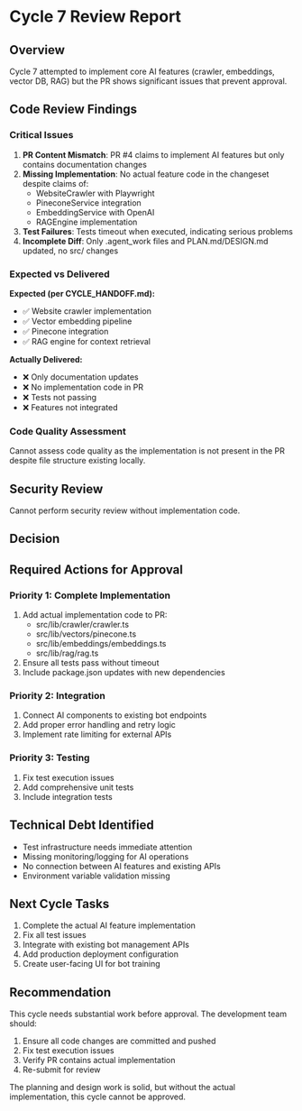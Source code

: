 # Cycle 7 Review Report

## Overview
Cycle 7 attempted to implement core AI features (crawler, embeddings, vector DB, RAG) but the PR shows significant issues that prevent approval.

## Code Review Findings

### Critical Issues
1. **PR Content Mismatch**: PR #4 claims to implement AI features but only contains documentation changes
2. **Missing Implementation**: No actual feature code in the changeset despite claims of:
   - WebsiteCrawler with Playwright
   - PineconeService integration
   - EmbeddingService with OpenAI
   - RAGEngine implementation
3. **Test Failures**: Tests timeout when executed, indicating serious problems
4. **Incomplete Diff**: Only .agent_work files and PLAN.md/DESIGN.md updated, no src/ changes

### Expected vs Delivered
**Expected (per CYCLE_HANDOFF.md):**
- ✅ Website crawler implementation
- ✅ Vector embedding pipeline  
- ✅ Pinecone integration
- ✅ RAG engine for context retrieval

**Actually Delivered:**
- ❌ Only documentation updates
- ❌ No implementation code in PR
- ❌ Tests not passing
- ❌ Features not integrated

### Code Quality Assessment
Cannot assess code quality as the implementation is not present in the PR despite file structure existing locally.

## Security Review
Cannot perform security review without implementation code.

## Decision

<!-- CYCLE_DECISION: NEEDS_REVISION -->
<!-- ARCHITECTURE_NEEDED: NO -->
<!-- DESIGN_NEEDED: NO -->
<!-- BREAKING_CHANGES: NO -->

## Required Actions for Approval

### Priority 1: Complete Implementation
1. Add actual implementation code to PR:
   - src/lib/crawler/crawler.ts
   - src/lib/vectors/pinecone.ts
   - src/lib/embeddings/embeddings.ts
   - src/lib/rag/rag.ts
2. Ensure all tests pass without timeout
3. Include package.json updates with new dependencies

### Priority 2: Integration
1. Connect AI components to existing bot endpoints
2. Add proper error handling and retry logic
3. Implement rate limiting for external APIs

### Priority 3: Testing
1. Fix test execution issues
2. Add comprehensive unit tests
3. Include integration tests

## Technical Debt Identified
- Test infrastructure needs immediate attention
- Missing monitoring/logging for AI operations
- No connection between AI features and existing APIs
- Environment variable validation missing

## Next Cycle Tasks
1. Complete the actual AI feature implementation
2. Fix all test issues  
3. Integrate with existing bot management APIs
4. Add production deployment configuration
5. Create user-facing UI for bot training

## Recommendation
This cycle needs substantial work before approval. The development team should:
1. Ensure all code changes are committed and pushed
2. Fix test execution issues
3. Verify PR contains actual implementation
4. Re-submit for review

The planning and design work is solid, but without the actual implementation, this cycle cannot be approved.